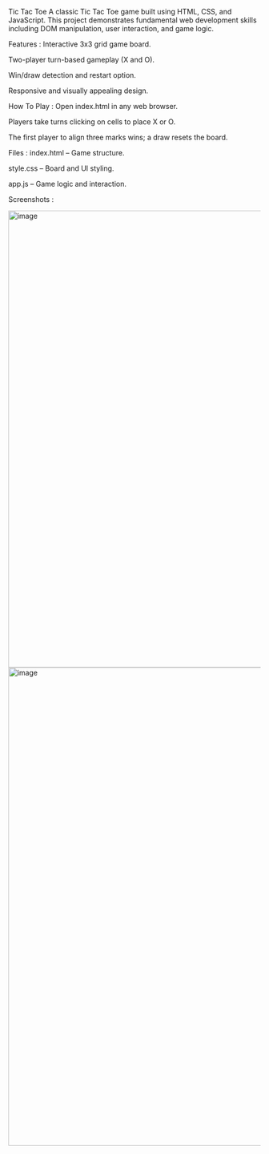 Tic Tac Toe
A classic Tic Tac Toe game built using HTML, CSS, and JavaScript. This project demonstrates fundamental web development skills including DOM manipulation, user interaction, and game logic.

Features :
Interactive 3x3 grid game board.

Two-player turn-based gameplay (X and O).

Win/draw detection and restart option.

Responsive and visually appealing design.

How To Play :
Open index.html in any web browser.

Players take turns clicking on cells to place X or O.

The first player to align three marks wins; a draw resets the board.

Files :
index.html – Game structure.

style.css – Board and UI styling.

app.js – Game logic and interaction.

Screenshots :

<img width="1550" height="912" alt="image" src="https://github.com/user-attachments/assets/7cf616ef-baa0-44d8-ac07-631d92d0bc81" />
<img width="1500" height="955" alt="image" src="https://github.com/user-attachments/assets/ac2bbe7a-51c8-46b5-92fd-34324486a119" />


